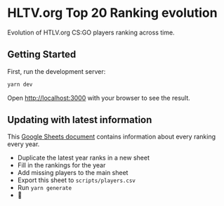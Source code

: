 # HLTV.org Top 20 Ranking evolution

Evolution of HTLV.org CS:GO players ranking across time.

## Getting Started

First, run the development server:

```bash
yarn dev
```

Open [http://localhost:3000](http://localhost:3000) with your browser to see the result.

## Updating with latest information

This [Google Sheets document](https://docs.google.com/spreadsheets/d/1xDqUbElQVN6Ns2JdtmaHvt_iq1J5IB6yhkqP--ggrLk/edit?usp=sharing) contains information about every ranking every year.

- Duplicate the latest year ranks in a new sheet
- Fill in the rankings for the year
- Add missing players to the main sheet
- Export this sheet to `scripts/players.csv`
- Run `yarn generate`
- :tada:
